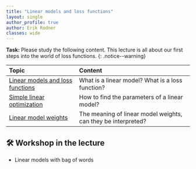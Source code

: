 ```yaml
---
title: "Linear models and loss functions"
layout: single
author_profile: true
author: Erik Rodner
classes: wide
---
```


**Task:** Please study the following content. This lecture is all about our first steps into the world of 
loss functions.
{: .notice--warning} 

| Topic | Content | 
| :------------- |  :---------- |
| [Linear models and loss functions](/modules/linear_models/linear_models.md) | What is a linear model? What is a loss function? |
| [Simple linear optimization](/modules/linear_model_optimization/linear_model_optimization.md) | How to find the parameters of a linear model? |
| [Linear model weights](/modules/linear_model_weights/linear_model_weights.md) | The meaning of linear model weights, can they be interpreted? |

## 🛠 Workshop in the lecture

* Linear models with bag of words